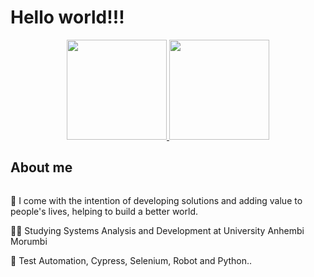 # Hello world!!!

<p align="center">
  <a href="https://github.com/joaocarvalhop">
    <img
      height="160em"
      src="https://github-readme-stats.vercel.app/api?username=joaocarvalhop&show_icons=true&theme=dracula&include_all_commits=true&count_private=true"
    />
  </a>
  <a href="https://github.com/joaocarvalhop/github-readme-stats">
    <img
      height="160em"
      src="https://github-readme-stats.vercel.app/api/top-langs/?username=joaocarvalhop&layout=compact&langs_count=7&theme=dracula"
    />
  </a>
</p>

## About me  
<div>
  <img align="center"/>
  <p> 💭 I come with the intention of developing solutions and adding value to people's lives, helping to build a better world. </p>
  <p> 👨‍🎓 Studying Systems Analysis and Development at University Anhembi Morumbi </p>
  <p> 🎯 Test Automation, Cypress, Selenium, Robot and Python.. </p>
</div>
